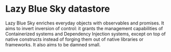 # Lazy Blue Sky datastore

Lazy Blue Sky enriches everyday objects with observables and promises. It aims to invert inversion of control: it grants the management capabilities of Containerized systems and Dependency Injection systems, except on top of native constructs instead of forging them out of native libraries or frameworks. It also aims to be damned small.
